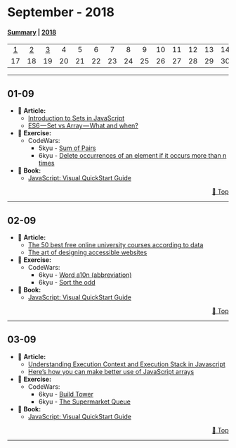 # September - 2018

#### [Summary](https://github.com/jpacsai/LearningPath/blob/master/Daily-log/September/README.md) | [2018](https://github.com/jpacsai/LearningPath/blob/master/Daily-log/README.md)

|     |     |     |     |     |     |     |     |     |     |     |     |     |     |     |     |
| :-: | :-: | :-: | :-: | :-: | :-: | :-: | :-: | :-: | :-: | :-: | :-: | :-: | :-: | :-: | :-: |
| [1](#01-09) | [2](#02-09) | [3](#03-09) |  4  |  5  |  6  |  7  |  8  |  9  | 10  | 11  | 12  | 13  | 14  | 15  | 16  |
| 17  | 18  | 19  | 20  | 21  | 22  | 23  | 24  | 25  | 26  | 27  | 28  | 29  | 30  | 31  |  

***

## **01-09**  
   - 📰 **Article:**  
      - [Introduction to Sets in JavaScript](https://alligator.io/js/sets-introduction/)
      - [ES6 — Set vs Array — What and when?](https://medium.com/front-end-hacking/es6-set-vs-array-what-and-when-efc055655e1a)
   - 💪 **Exercise:**  
      - CodeWars:
         - 5kyu - [Sum of Pairs](https://github.com/jpacsai/codeWars/blob/master/5kyu/SumOfPairs.js)
         - 6kyu - [Delete occurrences of an element if it occurs more than n times](https://github.com/jpacsai/codeWars/blob/master/6kyu/DeleteOccurTimes.js)
   - 📘 **Book:**  
      - [JavaScript: Visual QuickStart Guide](https://www.amazon.com/JavaScript-Visual-QuickStart-Tom-Negrino/dp/0321772970/ref=sr_1_2?s=books&ie=UTF8&qid=1535887350&sr=1-2&keywords=JavaScript%3A+Visual+QuickStart+Guide)
   
   <p dir='rtl'> <a href='#september---2018'>Top 🔼</a> </p>
   
***

## **02-09**  
   - 📰 **Article:**  
      - [The 50 best free online university courses according to data](https://medium.freecodecamp.org/the-data-dont-lie-here-are-the-50-best-free-online-university-courses-of-all-time-b2d9a64edfac)
      - [The art of designing accessible websites](https://uxdesign.cc/design-accessible-websites-6ebffcf583e2)
   - 💪 **Exercise:**  
      - CodeWars:
         - 6kyu - [Word a10n (abbreviation)](https://github.com/jpacsai/codeWars/blob/master/6kyu/WordAbbreviation.js)
         - 6kyu - [Sort the odd](https://github.com/jpacsai/codeWars/blob/master/6kyu/SortTheOdd.js)
   - 📘 **Book:**  
      - [JavaScript: Visual QuickStart Guide](https://www.amazon.com/JavaScript-Visual-QuickStart-Tom-Negrino/dp/0321772970/ref=sr_1_2?s=books&ie=UTF8&qid=1535887350&sr=1-2&keywords=JavaScript%3A+Visual+QuickStart+Guide)
   
   <p dir='rtl'> <a href='#september---2018'>Top 🔼</a> </p>
   
***

## **03-09**  
   - 📰 **Article:**  
      - [Understanding Execution Context and Execution Stack in Javascript](https://blog.bitsrc.io/understanding-execution-context-and-execution-stack-in-javascript-1c9ea8642dd0)
      - [Here’s how you can make better use of JavaScript arrays](https://medium.freecodecamp.org/heres-how-you-can-make-better-use-of-javascript-arrays-3efd6395af3c)
   - 💪 **Exercise:**  
      - CodeWars:
         - 6kyu - [Build Tower](https://github.com/jpacsai/codeWars/blob/master/6kyu/BuildTower.js)
         - 6kyu - [The Supermarket Queue](https://github.com/jpacsai/codeWars/blob/master/6kyu/TheSupermarketQueue.js)
   - 📘 **Book:**  
      - [JavaScript: Visual QuickStart Guide](https://www.amazon.com/JavaScript-Visual-QuickStart-Tom-Negrino/dp/0321772970/ref=sr_1_2?s=books&ie=UTF8&qid=1535887350&sr=1-2&keywords=JavaScript%3A+Visual+QuickStart+Guide)
   
   <p dir='rtl'> <a href='#september---2018'>Top 🔼</a> </p>
   
***
